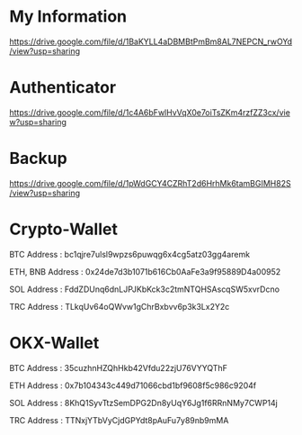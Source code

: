 # My Information
https://drive.google.com/file/d/1BaKYLL4aDBMBtPmBm8AL7NEPCN_rwOYd/view?usp=sharing

# Authenticator
https://drive.google.com/file/d/1c4A6bFwlHvVqX0e7oiTsZKm4rzfZZ3cx/view?usp=sharing

# Backup
https://drive.google.com/file/d/1pWdGCY4CZRhT2d6HrhMk6tamBGIMH82S/view?usp=sharing

# Crypto-Wallet
BTC Address : bc1qjre7ulsl9wpzs6puwqg6x4cg5atz03gg4aremk

ETH, BNB Address : 0x24de7d3b1071b616Cb0AaFe3a9f95889D4a00952

SOL Address : FddZDUnq6dnLJPJKbKck3c2tmNTQHSAscqSW5xvrDcno

TRC Address : TLkqUv64oQWvw1gChrBxbvv6p3k3Lx2Y2c

# OKX-Wallet
BTC Address : 35cuzhnHZQhHkb42Vfdu22zjU76VYYQThF

ETH Address : 0x7b104343c449d71066cbd1bf9608f5c986c9204f

SOL Address : 8KhQ1SyvTtzSemDPG2Dn8yUqY6Jg1f6RRnNMy7CWP14j

TRC Address : TTNxjYTbVyCjdGPYdt8pAuFu7y89nb9mMA
